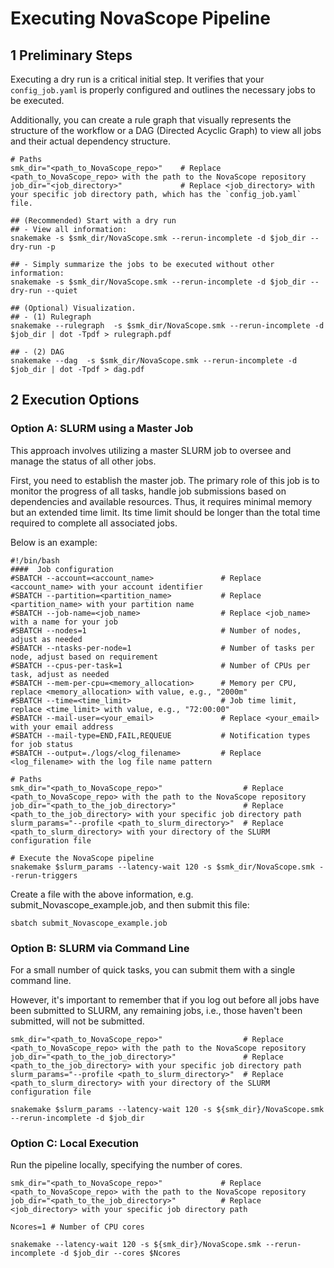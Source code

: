 
# Executing NovaScope Pipeline

## 1 Preliminary Steps 

Executing a dry run is a critical initial step. It verifies that your `config_job.yaml` is properly configured and outlines the necessary jobs to be executed. 

Additionally, you can create a rule graph that visually represents the structure of the workflow or a DAG (Directed Acyclic Graph) to view all jobs and their actual dependency structure.

```
# Paths
smk_dir="<path_to_NovaScope_repo>"    # Replace <path_to_NovaScope_repo> with the path to the NovaScope repository
job_dir="<job_directory>"             # Replace <job_directory> with your specific job directory path, which has the `config_job.yaml` file.

## (Recommended) Start with a dry run
## - View all information:
snakemake -s $smk_dir/NovaScope.smk --rerun-incomplete -d $job_dir --dry-run -p

## - Simply summarize the jobs to be executed without other information:
snakemake -s $smk_dir/NovaScope.smk --rerun-incomplete -d $job_dir --dry-run --quiet

## (Optional) Visualization.
## - (1) Rulegraph
snakemake --rulegraph  -s $smk_dir/NovaScope.smk --rerun-incomplete -d $job_dir | dot -Tpdf > rulegraph.pdf

## - (2) DAG
snakemake --dag  -s $smk_dir/NovaScope.smk --rerun-incomplete -d $job_dir | dot -Tpdf > dag.pdf
```

## 2 Execution Options

### Option A: SLURM using a Master Job
This approach involves utilizing a master SLURM job to oversee and manage the status of all other jobs. 

First, you need to establish the master job. The primary role of this job is to monitor the progress of all tasks, handle job submissions based on dependencies and available resources. Thus, it requires minimal memory but an extended time limit. Its time limit should be longer than the total time required to complete all associated jobs.

Below is an example:
```
#!/bin/bash
####  Job configuration
#SBATCH --account=<account_name>               # Replace <account_name> with your account identifier
#SBATCH --partition=<partition_name>           # Replace <partition_name> with your partition name
#SBATCH --job-name=<job_name>                  # Replace <job_name> with a name for your job
#SBATCH --nodes=1                              # Number of nodes, adjust as needed
#SBATCH --ntasks-per-node=1                    # Number of tasks per node, adjust based on requirement
#SBATCH --cpus-per-task=1                      # Number of CPUs per task, adjust as needed
#SBATCH --mem-per-cpu=<memory_allocation>      # Memory per CPU, replace <memory_allocation> with value, e.g., "2000m"
#SBATCH --time=<time_limit>                    # Job time limit, replace <time_limit> with value, e.g., "72:00:00"
#SBATCH --mail-user=<your_email>               # Replace <your_email> with your email address
#SBATCH --mail-type=END,FAIL,REQUEUE           # Notification types for job status
#SBATCH --output=./logs/<log_filename>         # Replace <log_filename> with the log file name pattern

# Paths
smk_dir="<path_to_NovaScope_repo>"                  # Replace <path_to_NovaScope_repo> with the path to the NovaScope repository
job_dir="<path_to_the_job_directory>"               # Replace <path_to_the_job_directory> with your specific job directory path
slurm_params="--profile <path_to_slurm_directory>"  # Replace <path_to_slurm_directory> with your directory of the SLURM configuration file

# Execute the NovaScope pipeline
snakemake $slurm_params --latency-wait 120 -s $smk_dir/NovaScope.smk --rerun-triggers
```

Create a file with the above information, e.g. submit_Novascope_example.job, and then submit this file:

```
sbatch submit_Novascope_example.job
```

### Option B: SLURM via Command Line


For a small number of quick tasks, you can submit them with a single command line. 

However, it's important to remember that if you log out before all jobs have been submitted to SLURM, any remaining jobs, i.e., those haven't been submitted, will not be submitted.

```
smk_dir="<path_to_NovaScope_repo>"                  # Replace <path_to_NovaScope_repo> with the path to the NovaScope repository
job_dir="<path_to_the_job_directory>"               # Replace <path_to_the_job_directory> with your specific job directory path
slurm_params="--profile <path_to_slurm_directory>"  # Replace <path_to_slurm_directory> with your directory of the SLURM configuration file

snakemake $slurm_params --latency-wait 120 -s ${smk_dir}/NovaScope.smk --rerun-incomplete -d $job_dir
```

### Option C: Local Execution
Run the pipeline locally, specifying the number of cores.

```
smk_dir="<path_to_NovaScope_repo>"             # Replace <path_to_NovaScope_repo> with the path to the NovaScope repository
job_dir="<path_to_the_job_directory>"          # Replace <job_directory> with your specific job directory path

Ncores=1 # Number of CPU cores

snakemake --latency-wait 120 -s ${smk_dir}/NovaScope.smk --rerun-incomplete -d $job_dir --cores $Ncores
```
